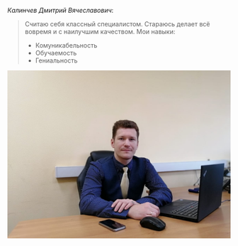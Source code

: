 _Калинчев Дмитрий Вячеславович_:
> Считаю себя классный специалистом. Стараюсь делает всё вовремя и с наилучшим качеством.
> Мои навыки:
> * Комуникабельность
> * Обучаемость
> * Гениальность

![](img/me.jpg)
